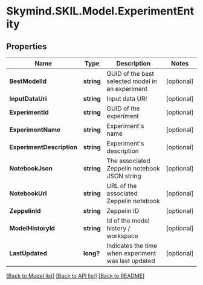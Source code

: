 # Skymind.SKIL.Model.ExperimentEntity
## Properties

Name | Type | Description | Notes
------------ | ------------- | ------------- | -------------
**BestModelId** | **string** | GUID of the best selected model in an experiment | [optional] 
**InputDataUri** | **string** | Input data URI | [optional] 
**ExperimentId** | **string** | GUID of the experiment | [optional] 
**ExperimentName** | **string** | Experiment&#39;s name | [optional] 
**ExperimentDescription** | **string** | Experiment&#39;s description | [optional] 
**NotebookJson** | **string** | The associated Zeppelin notebook JSON string | [optional] 
**NotebookUrl** | **string** | URL of the associated Zeppelin notebook | [optional] 
**ZeppelinId** | **string** | Zeppelin ID | [optional] 
**ModelHistoryId** | **string** | Id of the model history / workspace | [optional] 
**LastUpdated** | **long?** | Indicates the time when experiment was last updated | [optional] 

[[Back to Model list]](../README.md#documentation-for-models) [[Back to API list]](../README.md#documentation-for-api-endpoints) [[Back to README]](../README.md)

